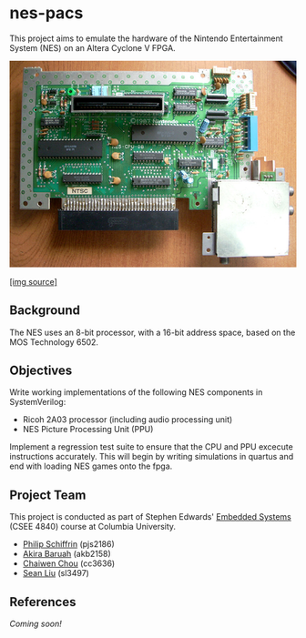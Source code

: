 # nes-pacs

This project aims to emulate the hardware of the Nintendo
Entertainment System (NES) on an Altera Cyclone V FPGA.

![NES mb](https://github.com/akira-baruah/nes-pacs/blob/master/nes.jpg?raw=true)

[[img source]](https://133fsb.wordpress.com/2009/11/28/restoring-a-nice-famiclone-part-2)

## Background

The NES uses an 8-bit processor, with a 16-bit address space, based on
the MOS Technology 6502.


## Objectives

Write working implementations of the following NES components in
SystemVerilog:

- Ricoh 2A03 processor (including audio processing unit)
- NES Picture Processing Unit (PPU)

Implement a regression test suite to ensure that the CPU and PPU excecute
instructions accurately. This will begin by writing simulations in quartus
and end with loading NES games onto the fpga.

## Project Team

This project is conducted as part of Stephen Edwards' [Embedded
Systems](http://www.cs.columbia.edu/~sedwards/classes/2016/4840-spring/index.html)
(CSEE 4840) course at Columbia University.

- [Philip Schiffrin](https://github.com/nethacker11) (pjs2186)
- [Akira Baruah](https://github.com/akira-baruah) (akb2158)
- [Chaiwen Chou](https://github.com/chaiwen) (cc3636)
- [Sean Liu](https://github.com/seansliu) (sl3497)


## References
*Coming soon!*
